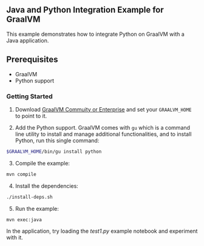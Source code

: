 ## Java and Python Integration Example for GraalVM

This example demonstrates how to integrate Python on GraalVM with a Java application.

## Prerequisites

- GraalVM
- Python support

### Getting Started

1. Download [GraalVM Commuity or Enterprise](https://www.graalvm.org/downloads/) and set your `GRAALVM_HOME` to point to it.

2. Add the Python support. GraalVM comes with `gu` which is a command line utility to install and manage additional functionalities, and to install Python, run this single command:
  ```bash
  $GRAALVM_HOME/bin/gu install python
  ```

3. Compile the example:
  ```bash
  mvn compile
  ```

4. Install the dependencies:
  ```bash
  ./install-deps.sh
  ```

5. Run the example:
  ```bash
  mvn exec:java
  ```

In the application, try loading the _test1.py_ example notebook and experiment with it.
